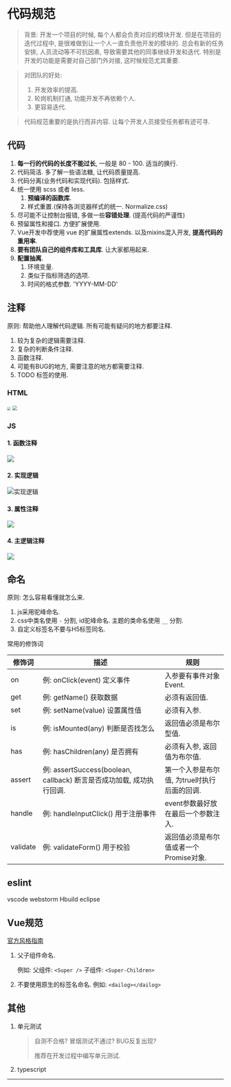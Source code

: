 # 代码规范

> 背景: 开发一个项目的时候, 每个人都会负责对应的模块开发. 但是在项目的迭代过程中, 是很难做到让一个人一直负责他开发的模块的. 总会有新的任务安排, 人员流动等不可抗因素, 导致需要其他的同事继续开发和迭代. 特别是开发的功能是需要对自己部门外对接, 这时候规范尤其重要. 

> 对团队的好处: 
>
> 1. 开发效率的提高.
> 2. 轮岗机制打通, 功能开发不再依赖个人. 
> 3. 更容易迭代. 

> 代码规范重要的是执行而非内容. 让每个开发人员接受任务都有迹可寻.



## 代码

1. **每一行的代码的长度不能过长**, 一般是 80 - 100. 适当的换行. 
2. 代码简洁.  多了解一些语法糖, 让代码质量提高. 
3. 代码分离(业务代码和实现代码). 包括样式.
4. 统一使用 scss 或者 less. 
   1. **预编译的函数库**.
   2. 样式重置.(保持各浏览器样式的统一. Normalize.css)
5. 尽可能不让控制台报错, 多做一些**容错处理**. (提高代码的严谨性)
6. 预留属性和接口. 方便扩展使用. 
7. Vue开发中荐使用 vue 的扩展属性extends. 以及mixins混入开发, **提高代码的重用率**.
8. **要有团队自己的组件库和工具库**. 让大家都用起来. 
9. **配置抽离**.
   1. 环境变量.
   2. 类似于指标筛选的选项.
   3. 时间的格式参数. 'YYYY-MM-DD' 



## 注释

原则: 帮助他人理解代码逻辑. 所有可能有疑问的地方都要注释. 

1. 较为复杂的逻辑需要注释. 
2. 复杂的判断条件注释. 
3. 函数注释.
4. 可能有BUG的地方, 需要注意的地方都需要注释. 
5. TODO 标签的使用. 



### HTML

<img src="../../\images\html_注释1.png" style="zoom:50%;" /> <img src="../../\images\html_注释2.png" style="zoom: 67%;" />

### JS

#### 1. 函数注释 
![](../../\images\函数.png)

#### 2. 实现逻辑 
![实现逻辑](../../\images\实现逻辑.png)

#### 3. 属性注释
![](../../\images\属性.png)

#### 4. 主逻辑注释

![](../../\images\流程注释.png)



## 命名

原则: 怎么容易看懂就怎么来. 

1. js采用驼峰命名.
2. css中类名使用 `-` 分割, id驼峰命名.  主题的类命名使用 `__` 分割. 
3. 自定义标签名不要与H5标签同名. 



常用的修饰词

| 修饰词   | 描述                                                         | 规则                                        |
| -------- | ------------------------------------------------------------ | ------------------------------------------- |
| on       | 例: onClick(event) 定义事件                                  | 入参要有事件对象Event.                      |
| get      | 例: getName() 获取数据                                       | 必须有返回值.                               |
| set      | 例: setName(value) 设置属性值                                | 必须有入参.                                 |
| is       | 例: isMounted(any) 判断是否找怎么                            | 返回值必须是布尔型值.                       |
| has      | 例: hasChildren(any) 是否拥有                                | 必须有入参, 返回值为布尔值.                 |
| assert   | 例: assertSuccess(boolean, callback) 断言是否成功加载, 成功执行回调. | 第一个入参是布尔值, 为true时执行后面的回调. |
| handle   | 例: handleInputClick() 用于注册事件                          | event参数最好放在最后一个参数注入.          |
| validate | 例: validateForm() 用于校验                                  | 返回值必须是布尔值或者一个Promise对象.      |



## eslint

vscode webstorm Hbuild eclipse



## Vue规范

[官方风格指南][1]

1. 父子组件命名. 

   例如: 父组件: `<Super />` 子组件: `<Super-Children>`

2. 不要使用原生的标签名命名. 例如:  `<dailog></dailog>`



## 其他

1. 单元测试

   > 自测不合格? 冒烟测试不通过? BUG反复出现? 
   >
   > 推荐在开发过程中编写单元测试. 

2. typescript





---

[1]: https://cn.vuejs.org/v2/style-guide/